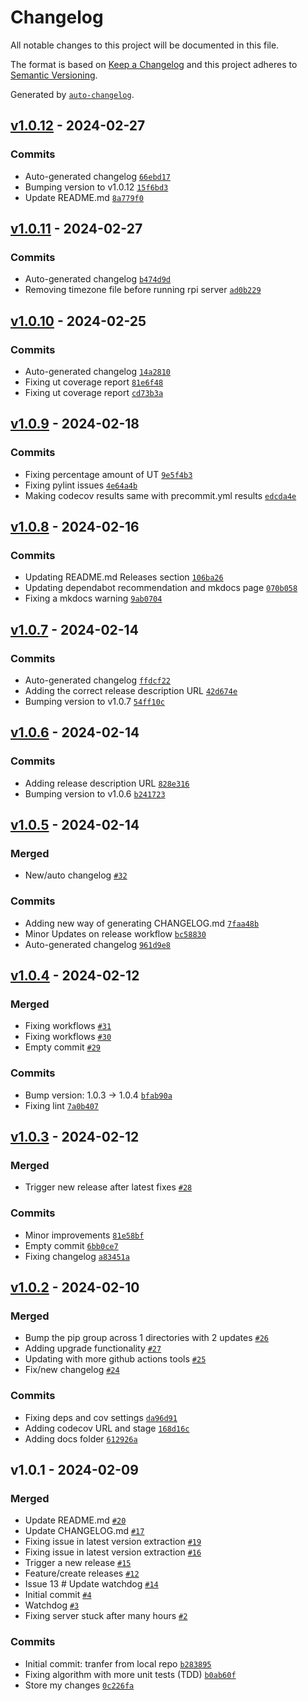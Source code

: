 # Changelog

All notable changes to this project will be documented in this file.

The format is based on [Keep a Changelog](https://keepachangelog.com/en/1.0.0/)
and this project adheres to [Semantic Versioning](https://semver.org/spec/v2.0.0.html).

Generated by [`auto-changelog`](https://github.com/CookPete/auto-changelog).

## [v1.0.12](https://github.com/gardenifi/raspirri_server/compare/v1.0.11...v1.0.12) - 2024-02-27

### Commits

- Auto-generated changelog [`66ebd17`](https://github.com/gardenifi/raspirri_server/commit/66ebd1792a52bb41b0183fbb9856249871d7ad5c)
- Bumping version to v1.0.12 [`15f6bd3`](https://github.com/gardenifi/raspirri_server/commit/15f6bd31aa36cec3122fad4173679c1afe3dd930)
- Update README.md [`8a779f0`](https://github.com/gardenifi/raspirri_server/commit/8a779f0012a9d4ea986d312b5195890356abe36f)

## [v1.0.11](https://github.com/gardenifi/raspirri_server/compare/v1.0.10...v1.0.11) - 2024-02-27

### Commits

- Auto-generated changelog [`b474d9d`](https://github.com/gardenifi/raspirri_server/commit/b474d9d71847493c03a719198e2a112d55c6d4b1)
- Removing timezone file before running rpi server [`ad0b229`](https://github.com/gardenifi/raspirri_server/commit/ad0b2292d92428e0a8e7c1224da3ee0fd0fbbdbf)

## [v1.0.10](https://github.com/gardenifi/raspirri_server/compare/v1.0.9...v1.0.10) - 2024-02-25

### Commits

- Auto-generated changelog [`14a2810`](https://github.com/gardenifi/raspirri_server/commit/14a281078c8bb310e16702e23faa68ec9a9160d5)
- Fixing ut coverage report [`81e6f48`](https://github.com/gardenifi/raspirri_server/commit/81e6f48ec7a5cc42e8f1c83cf6eca4942e1bc1d8)
- Fixing ut coverage report [`cd73b3a`](https://github.com/gardenifi/raspirri_server/commit/cd73b3ae955949d7eaec26212fa3de5847bd3789)

## [v1.0.9](https://github.com/gardenifi/raspirri_server/compare/v1.0.8...v1.0.9) - 2024-02-18

### Commits

- Fixing percentage amount of UT [`9e5f4b3`](https://github.com/gardenifi/raspirri_server/commit/9e5f4b3ff5b02248d222b7e94d025dcb4bce2aaa)
- Fixing pylint issues [`4e64a4b`](https://github.com/gardenifi/raspirri_server/commit/4e64a4bac1e2704fb0e629efa6403f8f4db74882)
- Making codecov results same with precommit.yml results [`edcda4e`](https://github.com/gardenifi/raspirri_server/commit/edcda4e818c48528db67ebbec37acbfb39005e88)

## [v1.0.8](https://github.com/gardenifi/raspirri_server/compare/v1.0.7...v1.0.8) - 2024-02-16

### Commits

- Updating README.md Releases section [`106ba26`](https://github.com/gardenifi/raspirri_server/commit/106ba2650ecf7e1bb252d78cb950b00aeb39f9aa)
- Updating dependabot recommendation and mkdocs page [`070b058`](https://github.com/gardenifi/raspirri_server/commit/070b058ebaab0dda06cb210aa6aff0752b7aa888)
- Fixing a mkdocs warning [`9ab0704`](https://github.com/gardenifi/raspirri_server/commit/9ab0704c0601b6346f8f8c184ca87d9958487d93)

## [v1.0.7](https://github.com/gardenifi/raspirri_server/compare/v1.0.6...v1.0.7) - 2024-02-14

### Commits

- Auto-generated changelog [`ffdcf22`](https://github.com/gardenifi/raspirri_server/commit/ffdcf227eae714eeac895650f9717354b4291f1a)
- Adding the correct release description URL [`42d674e`](https://github.com/gardenifi/raspirri_server/commit/42d674e4520e20bfde68048cf431e994698508b4)
- Bumping version to v1.0.7 [`54ff10c`](https://github.com/gardenifi/raspirri_server/commit/54ff10c3310b4fe234bda249d441058c67389516)

## [v1.0.6](https://github.com/gardenifi/raspirri_server/compare/v1.0.5...v1.0.6) - 2024-02-14

### Commits

- Adding release description URL [`828e316`](https://github.com/gardenifi/raspirri_server/commit/828e3167d4902bc7b9bc67aa2802d3e324203def)
- Bumping version to v1.0.6 [`b241723`](https://github.com/gardenifi/raspirri_server/commit/b241723dc2efa3a76f610176f680cef8899cf449)

## [v1.0.5](https://github.com/gardenifi/raspirri_server/compare/v1.0.4...v1.0.5) - 2024-02-14

### Merged

- New/auto changelog [`#32`](https://github.com/gardenifi/raspirri_server/pull/32)

### Commits

- Adding new way of generating CHANGELOG.md [`7faa48b`](https://github.com/gardenifi/raspirri_server/commit/7faa48ba6b8149e41e1f16e8714d0501d725ac11)
- Minor Updates on release workflow [`bc58830`](https://github.com/gardenifi/raspirri_server/commit/bc58830e3b64d9bd2b70664b1c7793ef70d91545)
- Auto-generated changelog [`961d9e8`](https://github.com/gardenifi/raspirri_server/commit/961d9e8592e9bea96571702ff26211795b8458b7)

## [v1.0.4](https://github.com/gardenifi/raspirri_server/compare/v1.0.3...v1.0.4) - 2024-02-12

### Merged

- Fixing workflows [`#31`](https://github.com/gardenifi/raspirri_server/pull/31)
- Fixing workflows [`#30`](https://github.com/gardenifi/raspirri_server/pull/30)
- Empty commit [`#29`](https://github.com/gardenifi/raspirri_server/pull/29)

### Commits

- Bump version: 1.0.3 → 1.0.4 [`bfab90a`](https://github.com/gardenifi/raspirri_server/commit/bfab90ac3026a1e381e1a4fcf5b1d22b850775a2)
- Fixing lint [`7a0b407`](https://github.com/gardenifi/raspirri_server/commit/7a0b40710618009045676c64eb553dd2ed89eb8d)

## [v1.0.3](https://github.com/gardenifi/raspirri_server/compare/v1.0.2...v1.0.3) - 2024-02-12

### Merged

- Trigger new release after latest fixes [`#28`](https://github.com/gardenifi/raspirri_server/pull/28)

### Commits

- Minor improvements [`81e58bf`](https://github.com/gardenifi/raspirri_server/commit/81e58bfc07c41390977dfc2654b6922b0b81af3d)
- Empty commit [`6bb0ce7`](https://github.com/gardenifi/raspirri_server/commit/6bb0ce740709b997459d848bc28b077533737bde)
- Fixing changelog [`a83451a`](https://github.com/gardenifi/raspirri_server/commit/a83451af8b8f8d534f3bc9b3f287cdcbebe8e3aa)

## [v1.0.2](https://github.com/gardenifi/raspirri_server/compare/v1.0.1...v1.0.2) - 2024-02-10

### Merged

- Bump the pip group across 1 directories with 2 updates [`#26`](https://github.com/gardenifi/raspirri_server/pull/26)
- Adding upgrade functionality [`#27`](https://github.com/gardenifi/raspirri_server/pull/27)
- Updating with more github actions tools [`#25`](https://github.com/gardenifi/raspirri_server/pull/25)
- Fix/new changelog [`#24`](https://github.com/gardenifi/raspirri_server/pull/24)

### Commits

- Fixing deps and cov settings [`da96d91`](https://github.com/gardenifi/raspirri_server/commit/da96d91870b1c8cd9b262bee8570896e5639a942)
- Adding codecov URL and stage [`168d16c`](https://github.com/gardenifi/raspirri_server/commit/168d16c588a46ddb87dba49a613bda75fa9402fd)
- Adding docs folder [`612926a`](https://github.com/gardenifi/raspirri_server/commit/612926a598b0f16e22a77a82fe83610b0c82a91e)

## v1.0.1 - 2024-02-09

### Merged

- Update README.md [`#20`](https://github.com/gardenifi/raspirri_server/pull/20)
- Update CHANGELOG.md [`#17`](https://github.com/gardenifi/raspirri_server/pull/17)
- Fixing issue in latest version extraction [`#19`](https://github.com/gardenifi/raspirri_server/pull/19)
- Fixing issue in latest version extraction [`#16`](https://github.com/gardenifi/raspirri_server/pull/16)
- Trigger a new release [`#15`](https://github.com/gardenifi/raspirri_server/pull/15)
- Feature/create releases [`#12`](https://github.com/gardenifi/raspirri_server/pull/12)
- Issue 13 # Update watchdog [`#14`](https://github.com/gardenifi/raspirri_server/pull/14)
- Initial commit [`#4`](https://github.com/gardenifi/raspirri_server/pull/4)
- Watchdog [`#3`](https://github.com/gardenifi/raspirri_server/pull/3)
- Fixing server stuck after many hours [`#2`](https://github.com/gardenifi/raspirri_server/pull/2)

### Commits

- Initial commit: tranfer from local repo [`b283895`](https://github.com/gardenifi/raspirri_server/commit/b28389555503324aef1c5ffc280a8dd8d253197f)
- Fixing algorithm with more unit tests (TDD) [`b0ab60f`](https://github.com/gardenifi/raspirri_server/commit/b0ab60f62c7ca14e5aab69463a11a5b858412c5b)
- Store my changes [`0c226fa`](https://github.com/gardenifi/raspirri_server/commit/0c226fae2629a1d52d688439f703c8a3811b0f25)
